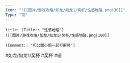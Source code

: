 ```yaml
---
Icon: "![[图片/游戏攻略/如龙/如龙1/奖杯/性感地碰.png|30]]"
Type: "铜"
---
```

```ad-common-bronze-trophy
title: (Title:: "性感地碰")
![[图片/游戏攻略/如龙/如龙1/奖杯/性感地碰.png|100]]

(Comment:: "和公關小姐一起打麻將")
```

#如龙/如龙1/奖杯 #奖杯 #铜
